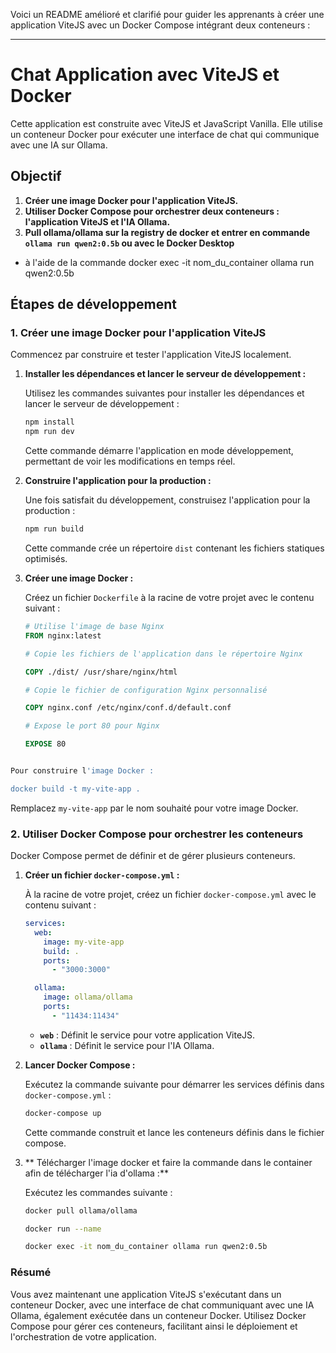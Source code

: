 Voici un README amélioré et clarifié pour guider les apprenants à créer une application ViteJS avec un Docker Compose intégrant deux conteneurs :

---

# Chat Application avec ViteJS et Docker

Cette application est construite avec ViteJS et JavaScript Vanilla. Elle utilise un conteneur Docker pour exécuter une interface de chat qui communique avec une IA sur Ollama.

## Objectif

1. **Créer une image Docker pour l'application ViteJS.**
2. **Utiliser Docker Compose pour orchestrer deux conteneurs : l'application ViteJS et l'IA Ollama.**
3. **Pull ollama/ollama sur la registry de docker et entrer en commande `ollama run qwen2:0.5b` ou avec le Docker Desktop**

- à l'aide de la commande docker exec -it nom_du_container ollama run qwen2:0.5b

## Étapes de développement

### 1. Créer une image Docker pour l'application ViteJS

Commencez par construire et tester l'application ViteJS localement.

1. **Installer les dépendances et lancer le serveur de développement :**

   Utilisez les commandes suivantes pour installer les dépendances et lancer le serveur de développement :

   ```bash
   npm install
   npm run dev
   ```

   Cette commande démarre l'application en mode développement, permettant de voir les modifications en temps réel.

2. **Construire l'application pour la production :**

   Une fois satisfait du développement, construisez l'application pour la production :

   ```bash
   npm run build
   ```

   Cette commande crée un répertoire `dist` contenant les fichiers statiques optimisés.

3. **Créer une image Docker :**

   Créez un fichier `Dockerfile` à la racine de votre projet avec le contenu suivant :

   ```dockerfile
   # Utilise l'image de base Nginx
   FROM nginx:latest

   # Copie les fichiers de l'application dans le répertoire Nginx

   COPY ./dist/ /usr/share/nginx/html

   # Copie le fichier de configuration Nginx personnalisé

   COPY nginx.conf /etc/nginx/conf.d/default.conf

   # Expose le port 80 pour Nginx

   EXPOSE 80
   ```

```bash

Pour construire l'image Docker :

docker build -t my-vite-app .
```

Remplacez `my-vite-app` par le nom souhaité pour votre image Docker.

### 2. Utiliser Docker Compose pour orchestrer les conteneurs

Docker Compose permet de définir et de gérer plusieurs conteneurs.

1. **Créer un fichier `docker-compose.yml` :**

   À la racine de votre projet, créez un fichier `docker-compose.yml` avec le contenu suivant :

   ```yaml
   services:
     web:
       image: my-vite-app
       build: .
       ports:
         - "3000:3000"

     ollama:
       image: ollama/ollama
       ports:
         - "11434:11434"
   ```

   - **`web`** : Définit le service pour votre application ViteJS.
   - **`ollama`** : Définit le service pour l'IA Ollama.

2. **Lancer Docker Compose :**

   Exécutez la commande suivante pour démarrer les services définis dans `docker-compose.yml` :

   ```bash
   docker-compose up
   ```

   Cette commande construit et lance les conteneurs définis dans le fichier compose.

3. ** Télécharger l'image docker et faire la commande dans le container afin de télécharger l'ia d'ollama :**

   Exécutez les commandes suivante :

   ```bash
   docker pull ollama/ollama

   docker run --name

   docker exec -it nom_du_container ollama run qwen2:0.5b
   ```

### Résumé

Vous avez maintenant une application ViteJS s'exécutant dans un conteneur Docker, avec une interface de chat communiquant avec une IA Ollama, également exécutée dans un conteneur Docker. Utilisez Docker Compose pour gérer ces conteneurs, facilitant ainsi le déploiement et l'orchestration de votre application.
